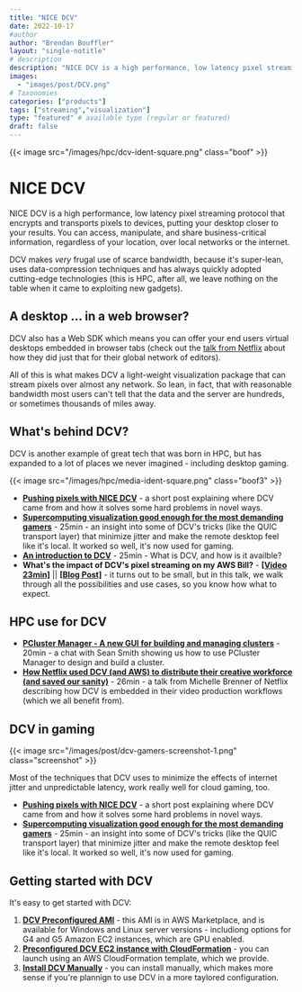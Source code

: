 ```yaml
---
title: "NICE DCV"
date: 2022-10-17
#author
author: "Brendan Bouffler"
layout: "single-notitle"
# description
description: "NICE DCV is a high performance, low latency pixel streaming protocol that encrypts and transports pixels to devices, putting your desktop closer to your results. You can access, manipulate, and share business-critical information, regardless of your location, over local networks or the internet."
images:
  - "images/post/DCV.png"
# Taxonomies
categories: ["products"]
tags: ["streaming","visualization"]
type: "featured" # available type (regular or featured)
draft: false
---
```


<style>
.boof {
  float:right !important;
  width:350px;
  padding: 10px;
  }
</style>

{{< image src="/images/hpc/dcv-ident-square.png" class="boof" >}}

# NICE DCV

NICE DCV is a high performance, low latency pixel streaming protocol that encrypts and transports pixels to devices, putting your desktop closer to your results. You can access, manipulate, and share business-critical information, regardless of your location, over local networks or the internet.

DCV makes *very* frugal use of scarce bandwidth, because it's super-lean, uses data-compression techniques and has always quickly adopted cutting-edge technologies (this is HPC, after all, we leave nothing on the table when it came to exploiting new gadgets).

## A desktop ... in a web browser?

DCV also has a Web SDK which means you can offer your end users virtual desktops embedded in browser tabs (check out the [talk from Netflix](https://youtu.be/PUAeBQ98Odc) about how they did just that for their global network of editors).

All of this is what makes DCV a light-weight visualization package that can stream pixels over almost any network. So lean, in fact, that with reasonable bandwidth most users can't tell that the data and the server are hundreds, or sometimes thousands of miles away.

## What's behind DCV?

DCV is another example of great tech that was born in HPC, but has expanded to a lot of places we never imagined - including desktop gaming.

<style>
.boof3 {
  float:right !important;
  width:350px;
  padding: 10px;
  }
</style>

{{< image src="/images/hpc/media-ident-square.png" class="boof3" >}}

- **[Pushing pixels with NICE DCV](https://aws.amazon.com/blogs/hpc/pushing-pixels-with-nice-dcv/)** - a short post explaining where DCV came from and how it solves some hard problems in novel ways.
- **[Supercomputing visualization good enough for the most demanding gamers](https://youtu.be/_L-U_ET4qrw)** - 25min - an insight into some of DCV's tricks (like the QUIC transport layer) that minimize jitter and make the remote desktop feel like it's local. It worked so well, it's now used for gaming.
- **[An introduction to DCV](https://youtu.be/-mhNktbKmAc)** - 25min - What is DCV, and how is it availble?
- **What's the impact of DCV\'s pixel streaming on my AWS Bill?** - **[[Video 23min]](https://youtu.be/-YBh4d_zKxc)** || **[[Blog Post]](https://aws.amazon.com/blogs/hpc/putting-bitrates-into-perspective/)** - it turns out to be small, but in this talk, we walk through all the possibilities and use cases, so you know how what to expect.

## HPC use for DCV
- **[PCluster Manager - A new GUI for building and managing clusters](https://youtu.be/PChP3FQWeJQ)** - 20min - a chat with Sean Smith showing us how to use PCluster Manager to design and build a cluster.
- **[How Netflix used DCV (and AWS) to distribute their creative workforce (and saved our sanity)](https://youtu.be/PUAeBQ98Odc)** - 26min - a talk from Michelle Brenner of Netflix describing how DCV is embedded in their video production workflows (which we all benefit from).

## DCV in gaming

<style>
.screenshot {
  float:right !important;
  width:500px;
  padding: 10px;
  }
</style>

{{< image src="/images/post/dcv-gamers-screenshot-1.png" class="screenshot" >}}

Most of the techniques that DCV uses to minimize the effects of internet jitter and unpredictable latency, work really well for cloud gaming, too.

- **[Pushing pixels with NICE DCV](https://aws.amazon.com/blogs/hpc/pushing-pixels-with-nice-dcv/)** - a short post explaining where DCV came from and how it solves some hard problems in novel ways.
- **[Supercomputing visualization good enough for the most demanding gamers](https://youtu.be/_L-U_ET4qrw)** - 25min - an insight into some of DCV's tricks (like the QUIC transport layer) that minimize jitter and make the remote desktop feel like it's local. It worked so well, it's now used for gaming.

## Getting started with DCV

It's easy to get started with DCV:

1. **[DCV Preconfigured AMI](https://aws.amazon.com/marketplace/seller-profile?id=74eff437-1315-4130-8b04-27da3fa01de1)** - this AMI is in AWS Marketplace, and is available for Windows and Linux server versions - includiong options for G4 and G5 Amazon EC2 instances, which are GPU enabled. 
2. **[Preconfigured DCV EC2 instance with CloudFormation](https://download.nice-dcv.com/cloudformation.html)** - you can launch using an AWS CloudFormation template, which we provide.
3. **[Install DCV Manually](https://docs.aws.amazon.com/dcv/latest/adminguide/setting-up.html)** - you can install manually, which makes more sense if you're plannign to use DCV in a more taylored configuration.
